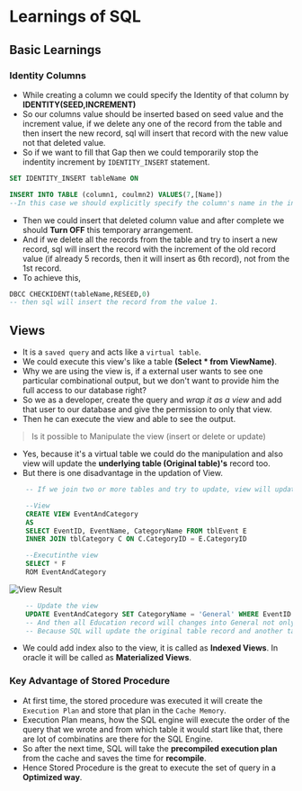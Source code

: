 # Learnings of SQL
## Basic Learnings
### Identity Columns
* While creating a column we could specify the Identity of that column by **IDENTITY(SEED,INCREMENT)**
* So our columns value should be inserted based on seed value and the increment value, if we delete any one of the record from the table and then insert the new record, sql will insert that record with the new value not that deleted value.
* So if we want to fill that Gap then we could temporarily stop the indentity increment by `IDENTITY_INSERT` statement.
```SQL
SET IDENTITY_INSERT tableName ON

INSERT INTO TABLE (column1, coulmn2) VALUES(7,[Name])
--In this case we should explicitly specify the column's name in the insert statement
```
* Then we could insert that deleted column value and after complete we should **Turn OFF** this temporary arrangement.
* And if we delete all the records from the table and try to insert a new record, sql will insert the record with the increment of the old record value (if already 5 records, then it will insert as 6th record), not from the 1st record.
* To achieve this,

```SQL
DBCC CHECKIDENT(tableName,RESEED,0)
-- then sql will insert the record from the value 1.
````

## Views
* It is a `saved query` and acts like a `virtual table`.
* We could execute this view's like a table **(Select * from ViewName)**.
* Why we are using the view is, if a external user wants to see one particular combinational output, but we don't want to provide him the full access to our database right?
* So we as a developer, create the query and <i>wrap it as a view</i> and add that user to our database and give the permission to only that view.
* Then he can execute the view and able to see the output.

> Is it possible to Manipulate the view (insert or delete or update)
* Yes, because it's a virtual table we could do the manipulation and also view will update the **underlying table (Original table)'s** record too.
* But there is one disadvantage in the updation of View.

```SQL
    -- If we join two or more tables and try to update, view will update wrongly

    --View
    CREATE VIEW EventAndCategory
    AS
    SELECT EventID, EventName, CategoryName FROM tblEvent E
    INNER JOIN tblCategory C ON C.CategoryID = E.CategoryID

    --Executinthe view
    SELECT * F
    ROM EventAndCategory
```
![View Result](https://github.com/user-attachments/assets/d2f67c2e-4120-437b-bb5f-e1fc4109ecbd)

```SQL
    -- Update the view
    UPDATE EventAndCategory SET CategoryName = 'General' WHERE EventID = 344
    -- And then all Education record will changes into General not only the EventID with 344
    -- Because SQL will update the original table record and another table have that reference so, it will affect all the rows that have that reference.
```

* We could add index also to the view, it is called as **Indexed Views**. In oracle it will be called as **Materialized Views**.

### Key Advantage of Stored Procedure
* At first time, the stored procedure was executed it will create the `Execution Plan` and store that plan in the `Cache Memory`.
* Execution Plan means, how the SQL engine will execute the order of the query that we wrote and from which table it would start like that, there are lot of combinatins are there for the SQL Engine.
* So after the next time, SQL will take the **precompiled execution plan** from the cache and saves the time for **recompile**.
* Hence Stored Procedure is the great to execute the set of query in a **Optimized way**.